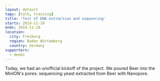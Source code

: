 ```yaml
---
layout: default
tags: [talk, training]
title: 'Test of DNA extraction and sequencing'
starts: 2019-11-10
ends: 2019-11-10
location:
  city: Freiburg
  region: Baden Würtemberg
  country: Germany
supporters:
  - denbi
---
```


Today, we had an unofficial kickoff of the project. We poured Beer into the MinION's pores: sequencing yeast extracted from Beer with Nanopore.
